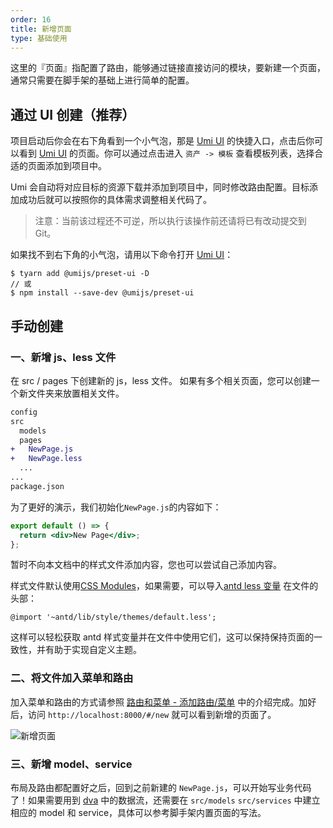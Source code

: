 ```yaml
---
order: 16
title: 新增页面
type: 基础使用
---
```


这里的『页面』指配置了路由，能够通过链接直接访问的模块，要新建一个页面，通常只需要在脚手架的基础上进行简单的配置。

## 通过 UI 创建（推荐）

项目启动后你会在右下角看到一个小气泡，那是 [Umi UI](https://umijs.org/zh-CN/docs/use-umi-ui) 的快捷入口，点击后你可以看到 [Umi UI](https://umijs.org/zh-CN/docs/use-umi-ui) 的页面。你可以通过点击进入 `资产 -> 模板` 查看模板列表，选择合适的页面添加到项目中。

Umi 会自动将对应目标的资源下载并添加到项目中，同时修改路由配置。目标添加成功后就可以按照你的具体需求调整相关代码了。

> 注意：当前该过程还不可逆，所以执行该操作前还请将已有改动提交到 Git。

如果找不到右下角的小气泡，请用以下命令打开 [Umi UI](https://umijs.org/zh-CN/docs/use-umi-ui)：

```shell
$ tyarn add @umijs/preset-ui -D
// 或
$ npm install --save-dev @umijs/preset-ui
```

## 手动创建

### 一、新增 js、less 文件

在 src / pages 下创建新的 js，less 文件。 如果有多个相关页面，您可以创建一个新文件夹来放置相关文件。

```diff
config
src
  models
  pages
+   NewPage.js
+   NewPage.less
  ...
...
package.json
```

为了更好的演示，我们初始化`NewPage.js`的内容如下：

```jsx
export default () => {
  return <div>New Page</div>;
};
```

暂时不向本文档中的样式文件添加内容，您也可以尝试自己添加内容。

样式文件默认使用[CSS Modules](http://www.ruanyifeng.com/blog/2016/06/css_modules.html)，如果需要，可以导入[antd less 变量](https://github.com/ant-design/ant-design/blob/master/components/style/themes/default.less) 在文件的头部：

```less
@import '~antd/lib/style/themes/default.less';
```

这样可以轻松获取 antd 样式变量并在文件中使用它们，这可以保持保持页面的一致性，并有助于实现自定义主题。

### 二、将文件加入菜单和路由

加入菜单和路由的方式请参照 [路由和菜单 - 添加路由/菜单](/docs/router-and-nav#添加路由/菜单) 中的介绍完成。加好后，访问 `http://localhost:8000/#/new` 就可以看到新增的页面了。

<img alt="新增页面" src="https://gw.alipayobjects.com/zos/rmsportal/xZIqExWKhdnzDBjajnZg.png" />

<br />

### 三、新增 model、service

布局及路由都配置好之后，回到之前新建的 `NewPage.js`，可以开始写业务代码了！如果需要用到 [dva](https://github.com/dvajs/dva/) 中的数据流，还需要在 `src/models` `src/services` 中建立相应的 model 和 service，具体可以参考脚手架内置页面的写法。
